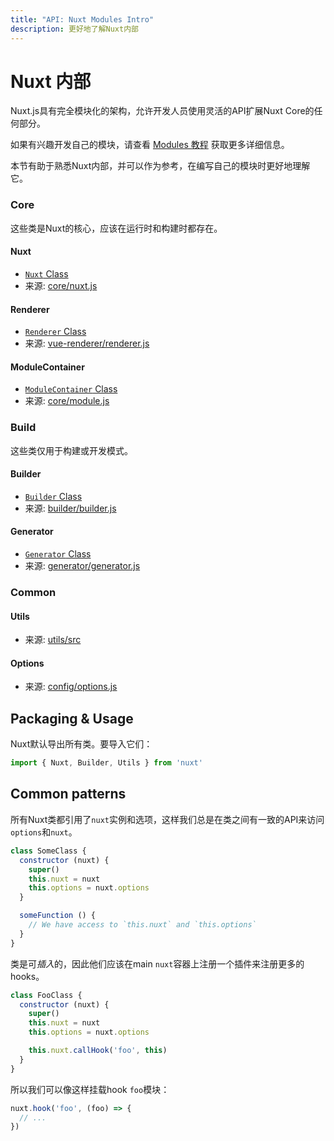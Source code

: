 ```yaml
---
title: "API: Nuxt Modules Intro"
description: 更好地了解Nuxt内部
---
```


# Nuxt 内部

Nuxt.js具有完全模块化的架构，允许开发人员使用灵活的API扩展Nuxt Core的任何部分。

如果有兴趣开发自己的模块，请查看 [Modules 教程](/guide/modules) 获取更多详细信息。

本节有助于熟悉Nuxt内部，并可以作为参考，在编写自己的模块时更好地理解它。

### Core

这些类是Nuxt的核心，应该在运行时和构建时都存在。

#### Nuxt

- [`Nuxt` Class](/api/internals-nuxt)
- 来源: [core/nuxt.js](https://github.com/nuxt/nuxt.js/blob/dev/packages/core/src/nuxt.js)

#### Renderer

- [`Renderer` Class](/api/internals-renderer)
- 来源: [vue-renderer/renderer.js](https://github.com/nuxt/nuxt.js/blob/dev/packages/vue-renderer/src/renderer.js)

#### ModuleContainer

- [`ModuleContainer` Class](/api/internals-module-container)
- 来源: [core/module.js](https://github.com/nuxt/nuxt.js/blob/dev/packages/core/src/module.js)

### Build

这些类仅用于构建或开发模式。

#### Builder

- [`Builder` Class](/api/internals-builder)
- 来源: [builder/builder.js](https://github.com/nuxt/nuxt.js/blob/dev/packages/builder/src/builder.js)

#### Generator

- [`Generator` Class](/api/internals-generator)
- 来源: [generator/generator.js](https://github.com/nuxt/nuxt.js/blob/dev/packages/generator/src/generator.js)

### Common

#### Utils

- 来源: [utils/src](https://github.com/nuxt/nuxt.js/blob/dev/packages/utils/src)

#### Options

- 来源: [config/options.js](https://github.com/nuxt/nuxt.js/blob/dev/packages/config/src/options.js)

## Packaging & Usage

Nuxt默认导出所有类。要导入它们：

```js
import { Nuxt, Builder, Utils } from 'nuxt'
```

## Common patterns

所有Nuxt类都引用了`nuxt`实例和选项，这样我们总是在类之间有一致的API来访问`options`和`nuxt`。

```js
class SomeClass {
  constructor (nuxt) {
    super()
    this.nuxt = nuxt
    this.options = nuxt.options
  }

  someFunction () {
    // We have access to `this.nuxt` and `this.options`
  }
}
```

类是可*插入*的，因此他们应该在main `nuxt`容器上注册一个插件来注册更多的hooks。

```js
class FooClass {
  constructor (nuxt) {
    super()
    this.nuxt = nuxt
    this.options = nuxt.options

    this.nuxt.callHook('foo', this)
  }
}
```

所以我们可以像这样挂载hook `foo`模块：

```js
nuxt.hook('foo', (foo) => {
  // ...
})
```
